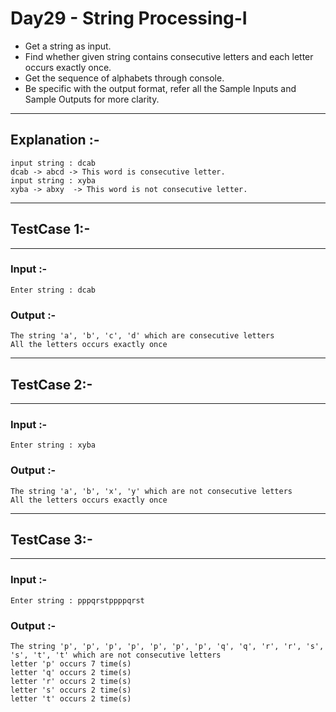 # Day29 - String Processing-I

- Get a string as input.  
- Find whether given string contains consecutive letters and each letter occurs exactly once.  
- Get the sequence of alphabets through console.  
- Be specific with the output format, refer all the Sample Inputs and Sample Outputs for more clarity.  
---
## Explanation :-
```
input string : dcab
dcab -> abcd -> This word is consecutive letter.  
input string : xyba
xyba -> abxy  -> This word is not consecutive letter.
```
---
## TestCase 1:-
---
### Input :-
```
Enter string : dcab
```
### Output :-
```
The string 'a', 'b', 'c', 'd' which are consecutive letters
All the letters occurs exactly once
```
---
## TestCase 2:-
---
### Input :-
```
Enter string : xyba
```
### Output :-
```
The string 'a', 'b', 'x', 'y' which are not consecutive letters
All the letters occurs exactly once
```
---
## TestCase 3:-
---
### Input :-
```
Enter string : pppqrstppppqrst
```
### Output :-
```
The string 'p', 'p', 'p', 'p', 'p', 'p', 'p', 'q', 'q', 'r', 'r', 's', 's', 't', 't' which are not consecutive letters
letter 'p' occurs 7 time(s)
letter 'q' occurs 2 time(s)
letter 'r' occurs 2 time(s)
letter 's' occurs 2 time(s)
letter 't' occurs 2 time(s)
```